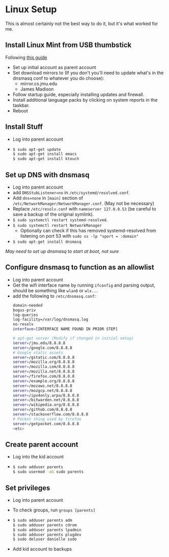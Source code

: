 # Linux Setup
This is almost certainly not the best way to do it, but it's what worked for me.


## Install Linux Mint from USB thumbstick
Following [this guide](https://linuxmint-installation-guide.readthedocs.io/en/latest/)

* Set up initial account as parent account
* Set download mirrors to (If you don't you'll need to update what's in the dnsmasq conf to whatever you do choose):
  * mirror.cs.jmu.edu
  * James Madison
* Follow startup guide, especially installing updates and firewall.
* Install additional language packs by clicking on system reports in the taskbar.
* Reboot

## Install Stuff
* Log into parent account
* ```bash
  $ sudo apt-get update
  $ sudo apt-get install emacs
  $ sudo apt-get install ktouch
  ```

## Set up DNS with dnsmasq
* Log into parent account
* add `DNSStubListener=no` in `/etc/systemd/resolved.conf`.
* Add `dns=none` in `[main]` section of `/etc/NetworkManager/NetworkManager.conf`. (May not be necessary)
* Replace `/etc/resolv.conf` with `nameserver 127.0.0.53` (be careful to save a backup of the original symlink).
* `$ sudo systemctl restart systemd-resolved`.
* `$ sudo systemctl restart NetworkManager`
  * Optionally can check if this has removed systemd-resolved from listening on port 53 with `sudo ss -lp "sport = :domain"`
* `$ sudo apt-get install dnsmasq`

_May need to set up dnsmasq to start at boot, not sure_


## Configure dnsmasq to function as an allowlist
* Log into parent account
* Get the wifi interface name by running `ifconfig` and parsing output, should be something like `wlan0` or `wlx...`
* add the following to `/etc/dnsmasq.conf`:
  ```bash
  domain-needed
  bogus-priv
  log-queries
  log-facility=/var/log/dnsmasq.log
  no-resolv
  interface=[INTERFACE NAME FOUND IN PRIOR STEP]
  
  # apt-get server (Modify if changed in initial setup)
  server=/jmu.edu/8.8.8.8
  server=/google.com/8.8.8.8
  # Google static assets
  server=/gstatic.com/8.8.8.8
  server=/mozilla.org/8.8.8.8
  server=/mozilla.com/8.8.8.8
  server=/mozilla.net/8.8.8.8
  server=/firefox.com/8.8.8.8
  server=/example.org/8.8.8.8
  server=/mozaws.net/8.8.8.8
  server=/mozgcp.net/8.8.8.8
  server=/ipv4only.arpa/8.8.8.8
  server=/bitwarden.net/8.8.8.8
  server=/wikipedia.org/8.8.8.8
  server=/github.com/8.8.8.8
  server=/stackoverflow.com/8.8.8.8
  # Pocket thing used by firefox
  server=/getpocket.com/8.8.8.8
  <etc>
  ```

## Create parent account
* Log into the kid account
* ```bash
  $ sudo adduser parents
  $ sudo usermod -aG sudo parents
  ```

## Set privileges
* Log into parent account
* To check groups, run `groups [parents]`
* ```bash
  $ sudo adduser parents adm
  $ sudo adduser parents cdrom
  $ sudo adduser parents lpadmin
  $ sudo adduser parents plugdev
  $ sudo deluser danielle sudo
  ```
 

* Add kid account to backups
